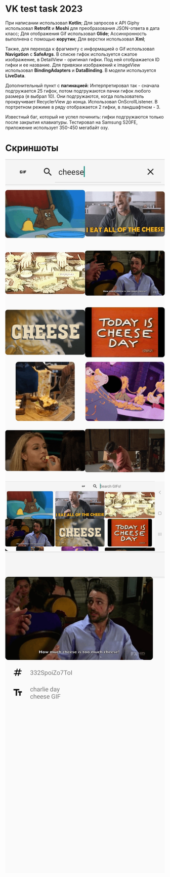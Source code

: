 # VK test task 2023

При написании использовал **Kotlin**;
Для запросов к API Giphy использовал **Retrofit** и **Moshi** для преобразования JSON-ответа в дата класс;
Для отображения Gif использовал **Glide**;
Ассинхронность выполнена с помощью **корутин**;
Для верстки использовал **Xml**;

Также, для перехода к фрагменту с информацией о Gif использовал **Navigation** с **SafeArgs**.
В списке гифок используется сжатое изображение, в DetailView - оригинал гифки.
Под ней отображается ID гифки и ее название.
Для привязки изображений к imageView использовал **BindingAdapters** и **DataBinding**.
В модели используется **LiveData**.

Дополнительный пункт с **пагинацией**:
Интерпретировал так - сначала подгружается 25 гифок, потом подгружаются пачки гифок любого размера (я выбрал 10).
Они подгружаются, когда пользователь прокручивает RecyclerView до конца. Использовал OnScrollListener.
В портретном режиме в ряду отображается 2 гифки, в ландшафтном - 3.

Известный баг, который не успел починить: гифки подгружаются только после закрытия клавиатуры.
Тестировал на Samsung S20FE, приложение использует 350-450 мегабайт озу.

# Скриншоты
![Screen1](Screen1.jpg)
![Screen1_Landscape](Screen1_Landscape.jpg)
![Screen2](Screen2.jpg)
